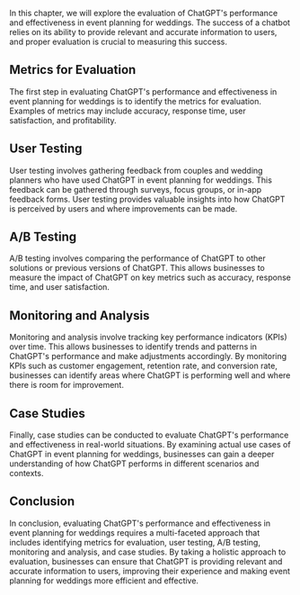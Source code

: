 
In this chapter, we will explore the evaluation of ChatGPT's performance and effectiveness in event planning for weddings. The success of a chatbot relies on its ability to provide relevant and accurate information to users, and proper evaluation is crucial to measuring this success.

Metrics for Evaluation
----------------------

The first step in evaluating ChatGPT's performance and effectiveness in event planning for weddings is to identify the metrics for evaluation. Examples of metrics may include accuracy, response time, user satisfaction, and profitability.

User Testing
------------

User testing involves gathering feedback from couples and wedding planners who have used ChatGPT in event planning for weddings. This feedback can be gathered through surveys, focus groups, or in-app feedback forms. User testing provides valuable insights into how ChatGPT is perceived by users and where improvements can be made.

A/B Testing
-----------

A/B testing involves comparing the performance of ChatGPT to other solutions or previous versions of ChatGPT. This allows businesses to measure the impact of ChatGPT on key metrics such as accuracy, response time, and user satisfaction.

Monitoring and Analysis
--------------

Monitoring and analysis involve tracking key performance indicators (KPIs) over time. This allows businesses to identify trends and patterns in ChatGPT's performance and make adjustments accordingly. By monitoring KPIs such as customer engagement, retention rate, and conversion rate, businesses can identify areas where ChatGPT is performing well and where there is room for improvement.

Case Studies
------------

Finally, case studies can be conducted to evaluate ChatGPT's performance and effectiveness in real-world situations. By examining actual use cases of ChatGPT in event planning for weddings, businesses can gain a deeper understanding of how ChatGPT performs in different scenarios and contexts.

Conclusion
----------

In conclusion, evaluating ChatGPT's performance and effectiveness in event planning for weddings requires a multi-faceted approach that includes identifying metrics for evaluation, user testing, A/B testing, monitoring and analysis, and case studies. By taking a holistic approach to evaluation, businesses can ensure that ChatGPT is providing relevant and accurate information to users, improving their experience and making event planning for weddings more efficient and effective.
